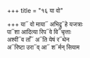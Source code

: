 +++
title = "१६ या वो"

+++
या᳓ वो माया᳓ अभिद्रु᳓हे यजत्राः  
पा᳓शा आदित्या रिप᳓वे वि᳓चृत्ताः  
अश्वी᳓व ताँ᳓ अ᳓ति येषं र᳓थेन  
अ᳓रिष्टा उरा᳓व् आ᳓ श᳓र्मन् सियाम